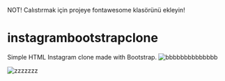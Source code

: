 NOT! Calıstırmak için projeye fontawesome klasörünü ekleyin!


# instagrambootstrapclone
Simple HTML Instagram clone made with Bootstrap.
![bbbbbbbbbbbbbb](https://user-images.githubusercontent.com/107987193/179551149-1748fb5c-4af3-4fe6-aee2-c2929889014d.png)



![zzzzzzz](https://user-images.githubusercontent.com/107987193/179551300-f0d9c0d2-9dca-4fd0-82ae-b0d07d341a2e.png)
